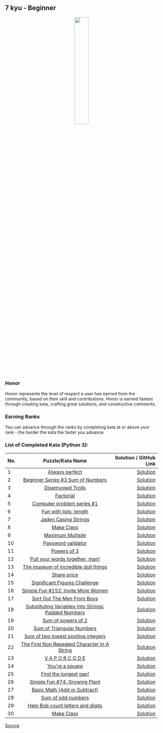 ## 7 kyu - Beginner

<div align="center"> 
<img width="30%" height="30%" src="https://github.com/ikostan/codewars/blob/master/img/copy-rank-kyu.png" hspace="10">
</div>

### Honor

Honor represents the level of respect a user has earned from the community, based on their skill and contributions. Honor is earned fastest through creating kata, crafting great solutions, and constructive comments.

### Earning Ranks

You can advance through the ranks by completing kata at or above your rank - the harder the kata the faster you advance.

### List of Completed Kata (Python 3):

| No. | Puzzle/Kata Name                                                                                                         | Solution / GitHub Link                                                                                             |
|-----|:------------------------------------------------------------------------------------------------------------------------:|-------------------------------------------------------------------------------------------------------------------:|
|1    |[Always perfect](https://www.codewars.com/kata/55f3facb78a9fd5b26000036/train/python)                                     |[Solution](https://github.com/ikostan/codewars/tree/master/kyu_7/always_perfect)                                    |
|2    |[Beginner Series #3 Sum of Numbers](https://www.codewars.com/kata/55f2b110f61eb01779000053/train/python)                  |[Solution](https://github.com/ikostan/codewars/tree/master/kyu_7/beginner_series_sum_of_numbers)                    |
|3    |[Disemvowel Trolls](https://www.codewars.com/kata/52fba66badcd10859f00097e/train/python)                                  |[Solution](https://github.com/ikostan/codewars/tree/master/kyu_7/disemvowel_trolls)                                 |
|4    |[Factorial](https://www.codewars.com/kata/54ff0d1f355cfd20e60001fc/train/python)                                          |[Solution](https://github.com/ikostan/codewars/tree/master/kyu_7/factorial)                                         |
|5    |[Computer problem series #1](https://www.codewars.com/kata/5d49c93d089c6e000ff8428c/train/python)                         |[Solution](https://github.com/ikostan/codewars/tree/master/kyu_7/fill_the_hard_disk_drive)                          |
|6    |[Fun with lists: length](https://www.codewars.com/kata/581e476d5f59408553000a4b/train/python)                             |[Solution](https://github.com/ikostan/codewars/tree/master/kyu_7/fun_with_lists_length)                             |
|7    |[Jaden Casing Strings](https://www.codewars.com/kata/5390bac347d09b7da40006f6/train/python)                               |[Solution](https://github.com/ikostan/codewars/tree/master/kyu_7/jaden_casing_strings)                              |
|8    |[Make Class](https://www.codewars.com/kata/5d774cfde98179002a7cb3c8/train/python)                                         |[Solution](https://github.com/ikostan/codewars/tree/master/kyu_7/make_class)                                        |
|9    |[Maximum Multiple](https://www.codewars.com/kata/5aba780a6a176b029800041c/train/python)                                   |[Solution](https://github.com/ikostan/codewars/tree/master/kyu_7/maximum_multiple)                                  |
|10   |[Password validator](https://www.codewars.com/kata/56a921fa8c5167d8e7000053/train/python)                                 |[Solution](https://github.com/ikostan/codewars/tree/master/kyu_7/password_validator)                                |
|11   |[Powers of 3](https://www.codewars.com/kata/57be674b93687de78c0001d9/train/python)                                        |[Solution](https://github.com/ikostan/codewars/tree/master/kyu_7/powers_of_3)                                       |
|12   |[Pull your words together, man!](https://www.codewars.com/kata/59ad7d2e07157af687000070/train/python)                     |[Solution](https://github.com/ikostan/codewars/tree/master/kyu_7/pull_your_words_together_man)                      |
|13   |[The museum of incredible dull things](https://www.codewars.com/kata/563cf89eb4747c5fb100001b/train/python)               |[Solution](https://github.com/ikostan/codewars/tree/master/kyu_7/remove_the_minimum)                                |
|14   |[Share price](https://www.codewars.com/kata/5603a4dd3d96ef798f000068/train/python)                                        |[Solution](https://github.com/ikostan/codewars/tree/master/kyu_7/share_prices)                                      |
|15   |[Significant Figures Challenge](https://www.codewars.com/kata/5d9fe0ace0aad7001290acb7/train/python)                      |[Solution](https://github.com/ikostan/codewars/tree/master/kyu_7/significant_figures)                               |
|16   |[Simple Fun #152: Invite More Women](https://www.codewars.com/kata/58acfe4ae0201e1708000075/train/python)                 |[Solution](https://github.com/ikostan/codewars/tree/master/kyu_7/simple_fun_152)                                    |
|17   |[Sort Out The Men From Boys](https://www.codewars.com/kata/5af15a37de4c7f223e00012d/train/python)                         |[Solution](https://github.com/ikostan/codewars/tree/master/kyu_7/sort_out_the_men_from_boys)                        |
|18   |[Substituting Variables Into Strings: Padded Numbers](https://www.codewars.com/kata/51c89385ee245d7ddf000001/train/python)|[Solution](https://github.com/ikostan/codewars/tree/master/kyu_7/substituting_variables_into_strings_padded_numbers)|
|19   |[Sum of powers of 2](https://www.codewars.com/kata/5d9f95424a336600278a9632/train/python)                                 |[Solution](https://github.com/ikostan/codewars/tree/master/kyu_7/sum_of_powers_of_2)                                |
|20   |[Sum of Triangular Numbers](https://www.codewars.com/kata/580878d5d27b84b64c000b51/train/python)                          |[Solution](https://github.com/ikostan/codewars/tree/master/kyu_7/sum_of_triangular_numbers)                         |
|21   |[Sum of two lowest positive integers](https://www.codewars.com/kata/558fc85d8fd1938afb000014/train/python)                |[Solution](https://github.com/ikostan/codewars/tree/master/kyu_7/sum_of_two_lowest_int)                             |
|22   |[The First Non Repeated Character In A String](https://www.codewars.com/kata/570f6436b29c708a32000826/train/python)       |[Solution](https://github.com/ikostan/codewars/tree/master/kyu_7/the_first_non_repeated_character_in_string)        |
|23   |[V A P O R C O D E](https://www.codewars.com/kata/5966eeb31b229e44eb00007a/train/python)                                  |[Solution](https://github.com/ikostan/codewars/tree/master/kyu_7/vaporcode)                                         |
|24   |[You're a square](https://www.codewars.com/kata/54c27a33fb7da0db0100040e/train/python)                                    |[Solution](https://github.com/ikostan/codewars/tree/master/kyu_7/you_are_square)                                    |
|25   |[Find the longest gap!](https://www.codewars.com/kata/55b86beb1417eab500000051/train/python)                              |[Solution](https://github.com/ikostan/codewars/tree/master/kyu_7/find_the_longest_gap)                              |
|26   |[Simple Fun #74: Growing Plant](https://www.codewars.com/kata/58941fec8afa3618c9000184/train/python)                      |[Solution](https://github.com/ikostan/codewars/tree/master/kyu_7/growing_plant)                                     |
|27   |[Basic Math (Add or Subtract)](https://www.codewars.com/kata/5809b62808ad92e31b000031/train/python)                       |[Solution](https://github.com/ikostan/codewars/tree/master/kyu_7/basic_math_add_or_subtract)                        |
|28   |[Sum of odd numbers](https://www.codewars.com/kata/55fd2d567d94ac3bc9000064/train/python)                                 |[Solution](https://github.com/ikostan/codewars/tree/master/kyu_7/sum_of_odd_numbers)                                |
|29   |[Help Bob count letters and digits](https://www.codewars.com/kata/5738f5ea9545204cec000155/train/python)                  |[Solution](https://github.com/ikostan/codewars/tree/master/kyu_7/help_bob_count_letters_and_digits)                 |
|30   |[Make Class](https://www.codewars.com/kata/5d774cfde98179002a7cb3c8/train/python)                                         |[Solution](https://github.com/ikostan/codewars/tree/master/kyu_7/make_class)                                        |

[Source](https://www.codewars.com/about)
